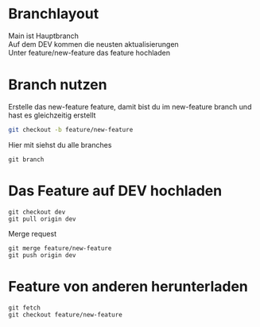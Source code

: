 # Branchlayout
Main ist Hauptbranch <br>
Auf dem DEV kommen die neusten aktualisierungen<br>
Unter feature/new-feature das feature hochladen <br>

# Branch nutzen
Erstelle das new-feature feature, damit bist du im new-feature branch und hast es gleichzeitig erstellt
```bash
git checkout -b feature/new-feature
```
Hier mit siehst du alle branches
```
git branch
```
# Das Feature auf DEV hochladen
```
git checkout dev
git pull origin dev
```
Merge request
```
git merge feature/new-feature
git push origin dev
```


# Feature von anderen herunterladen
```
git fetch
git checkout feature/new-feature
```